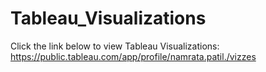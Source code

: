 # Tableau_Visualizations
Click the link below to view Tableau Visualizations: 
https://public.tableau.com/app/profile/namrata.patil./vizzes 
